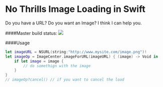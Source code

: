 # No Thrills Image Loading in Swift

Do you have a URL? Do you want an Image? I think I can help you. 

####Master build status: 
![](https://travis-ci.org/devedup/NoThrillsImageLoading.svg?branch=master)

####Usage

```swift
let imageURL = NSURL(string:"http://www.mysite.com/image.png")!
let imageOp = ImageCenter.imageForURL(imageURL) { (image) -> Void in
    if let image = image {
        // do somethign with the image
    }
}
// imageOp?cancel() // if you want to cancel the load
```

